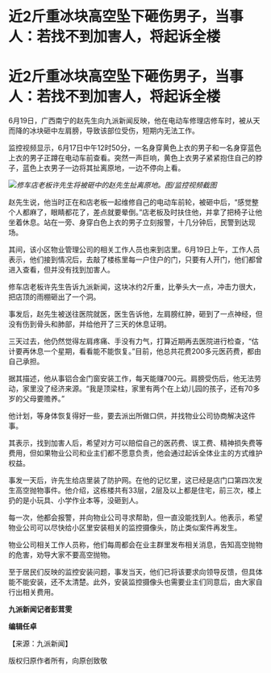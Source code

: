 # 近2斤重冰块高空坠下砸伤男子，当事人：若找不到加害人，将起诉全楼

# 近2斤重冰块高空坠下砸伤男子，当事人：若找不到加害人，将起诉全楼

6月19日，广西南宁的赵先生向九派新闻反映，他在电动车修理店修车时，被从天而降的冰块砸中左肩膀，导致该部位受伤，短期内无法工作。

监控视频显示，6月17日中午12时50分，一名身穿黄色上衣的男子和一名身穿蓝色上衣的男子正蹲在电动车前查看。突然一声巨响，黄色上衣男子紧紧抱住自己的脖子，蓝色上衣男子一边将其扯离原地，一边不停向上看。

![](https://inews.gtimg.com/om_bt/OR_PE2AFyT2e24OcMJhkspbVnE_duYdtHDQnEsf8M-qFoAA/1000)_修车店老板许先生将被砸中的赵先生扯离原地。图/监控视频截图_

赵先生说，他当时正在和店老板一起维修自己的电动车前轮，被砸中后，“感觉整个人都麻了，眼睛都花了，差点就要晕倒。”店老板及时扶住他，并拿了把椅子让他坐着休息。站在一旁、身穿白色上衣的男子立刻报警，十几分钟后，民警到达现场。

其间，该小区物业管理公司的相关工作人员也来到店里。6月19日上午，工作人员表示，他们接到情况后，去敲了楼栋里每一户住户的门，只要有人开门，他们都曾进入查看，但并没有找到加害人。

修车店老板许先生告诉九派新闻，这块冰约2斤重，比拳头大一点，冲击力很大，把店顶的雨棚砸出了一个洞。

事发后，赵先生被送往医院就医，医生告诉他，左肩膀红肿，砸到了一点神经，但没有伤到骨头和肺部，并给他开了三天的休息证明。

三天过去，他仍然觉得左肩疼痛、手没有力气，打算近期再去医院进行检查，“估计要再休息一个星期，看看能不能恢复。”目前，他总共花费200多元医药费，都由自己承担。

据其描述，他从事铝合金门窗安装工作，每天能赚700元。肩膀受伤后，他无法劳动，家里没了经济来源。“我是顶梁柱，家里有两个在上幼儿园的孩子，还有70多岁的父母要赡养。”

他计划，等身体恢复得好一些，要去派出所做口供，并找物业公司协商解决这件事。

其表示，找到加害人后，希望对方可以赔偿自己的医药费、误工费、精神损失费等费用，但如果物业公司和业主们都不愿意负责，他会通过起诉全体业主的方式维护权益。

事发一天后，许先生给店里装了防护网。在他的记忆里，这已经是店门口第四次发生高空抛物事件。他介绍，这栋楼共有33层，2层及以上都是住宅，前三次，楼上扔的是小玩具、小学作业本等，没砸到人。

每一次，他都会报警，并向物业公司寻求帮助，但一直没能找到人。他表示，希望物业公司可以尽快给小区里安装相关的监控摄像头，防止类似案件再发生。

物业公司相关工作人员称，他们每周都会在业主群里发布相关消息，告知高空抛物的危害，劝导大家不要高空抛物。

至于居民们反映的监控安装问题，事发当天，他们已将该要求向领导反馈，但具体能不能安装，还不太清楚。此外，安装监控摄像头也需要业主们同意后，由大家自行出相关费用。

**九派新闻记者彭茸雯**

**编辑任卓**

【来源：九派新闻】

版权归原作者所有，向原创致敬

